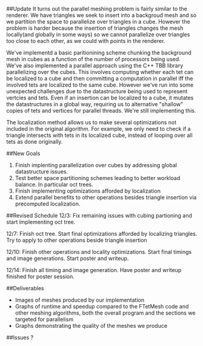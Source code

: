 ##Update
It turns out the parallel meshing problem is fairly similar to the renderer. We have triangles we seek to insert into a backgroud mesh and so we partition the 
space to parallelize over triangles in a cube. However the problem is harder because the insertion of triangles changes the mesh locally(and globally in some ways)
so we cannot parallelize over triangles too close to each other, as we could with points in the renderer. 

We've implementd a basic paritionining scheme chunking the background mesh in cubes as a function of the number of processors being used. We've also implemented a parallel approach
using the C++ TBB library parallelizing over the cubes. This involves computing whether each tet can be localized to a cube and then committing a computation in parallel iff the involved 
tets are localized to the same cube. However we've run into some unexpected challenges due to the datastructure being used to represent vertcies and tets. Even if an insertion 
can be localized to a cube, it mutates the datastructures in a global way, requiring us to alternative "shallow" copies of tets and vertices for parallel threads. We're still implementing
this. 

The localization method allows us to make several optimizations not included in the original algorithm. For example, we only need to check if a triangle intersects with 
tets in its localized cube, instead of looping over all tets as done originally. 

##New Goals
1. Finish implenting parallelization over cubes by addressing global datastructure issues.
2. Test better space partitioning schemes leading to better workload balance. In particular oct trees.
3. Finish implementing optimizations afforded by localization
4. Extend parallel benefits to other operations besides triangle insertion via precomputed localization.

##Revised Schedule
12/3: Fix remaining issues with cubing partioning and start implementing oct tree.

12/7: Finish oct tree. Start final optimizations afforded by localizing triangles. Try to apply to other operations beside triangle insertion

12/10: Finish other operations and locality optimizations. Start final timings and image generations. Start poster and writeup.

12/14: Finish all timing and image generation. Have poster and writeup finished for poster session.

##Deliverables
- Images of meshes produced by our implementation
- Graphs of runtime and speedup compared to the FTetMesh code and other meshing algorithms, both the overall program and the sections we targeted for parallelism
- Graphs demonstrating the quality of the meshes we produce

##Issues
?
